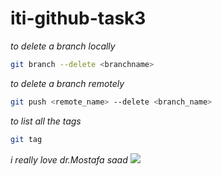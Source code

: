 # iti-github-task3

*to delete a branch locally*

```Bash
git branch --delete <branchname>
```
*to delete a branch remotely*
```Bash
git push <remote_name> --delete <branch_name>
```
*to list all the tags*
```bash
git tag
```

*i really love dr.Mostafa saad*
![](https://avatars.githubusercontent.com/u/5536363?v=4)




